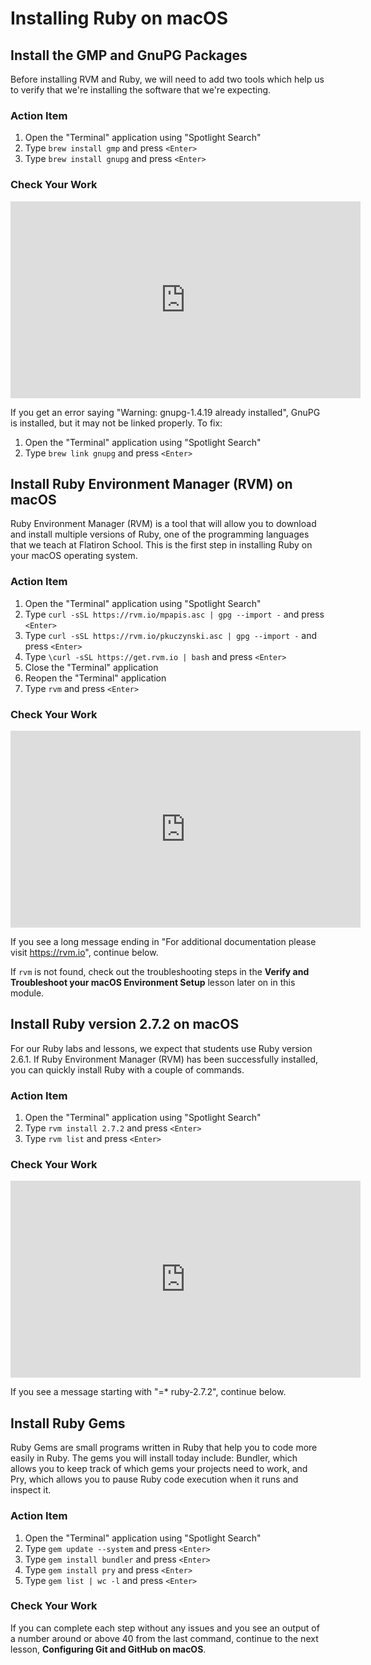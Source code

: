 # Installing Ruby on macOS

## Install the GMP and GnuPG Packages

Before installing RVM and Ruby, we will need to add two tools which help us to
verify that we're installing the software that we're expecting.

### Action Item

1. Open the "Terminal" application using "Spotlight Search"
2. Type `brew install gmp` and press `<Enter>`
3. Type `brew install gnupg` and press `<Enter>`

### Check Your Work

<iframe width="560" height="315" src="https://www.youtube.com/embed/YO14TLJvun0" frameborder="0" allow="accelerometer; autoplay; clipboard-write; encrypted-media; gyroscope; picture-in-picture" allowfullscreen></iframe>

If you get an error saying "Warning: gnupg-1.4.19 already installed", GnuPG is
installed, but it may not be linked properly. To fix:

1. Open the "Terminal" application using "Spotlight Search"
2. Type `brew link gnupg` and press `<Enter>`

## Install Ruby Environment Manager (RVM) on macOS

Ruby Environment Manager (RVM) is a tool that will allow you to download and
install multiple versions of Ruby, one of the programming languages that we
teach at Flatiron School. This is the first step in installing Ruby on your
macOS operating system.

### Action Item

1. Open the "Terminal" application using "Spotlight Search"
2. Type `curl -sSL https://rvm.io/mpapis.asc | gpg --import -` and press `<Enter>`
3. Type `curl -sSL https://rvm.io/pkuczynski.asc | gpg --import -` and press `<Enter>`
4. Type `\curl -sSL https://get.rvm.io | bash` and press `<Enter>`
5. Close the "Terminal" application
6. Reopen the "Terminal" application
7. Type `rvm` and press `<Enter>`

### Check Your Work

<iframe width="560" height="315" src="https://www.youtube.com/embed/9_bo5wVw-XQ" frameborder="0" allow="accelerometer; autoplay; clipboard-write; encrypted-media; gyroscope; picture-in-picture" allowfullscreen></iframe>

If you see a long message ending in "For additional documentation please visit
https://rvm.io", continue below.

If `rvm` is not found, check out the troubleshooting steps in the
**Verify and Troubleshoot your macOS Environment Setup** lesson later on in this
module.

## Install Ruby version 2.7.2 on macOS

For our Ruby labs and lessons, we expect that students use Ruby version 2.6.1.
If Ruby Environment Manager (RVM) has been successfully installed, you can
quickly install Ruby with a couple of commands.

### Action Item

1. Open the "Terminal" application using "Spotlight Search"
2. Type `rvm install 2.7.2` and press `<Enter>`
3. Type `rvm list` and press `<Enter>`

### Check Your Work

<iframe width="560" height="315" src="https://www.youtube.com/embed/TguTS-q83EE" frameborder="0" allow="accelerometer; autoplay; clipboard-write; encrypted-media; gyroscope; picture-in-picture" allowfullscreen></iframe>

If you see a message starting with "=\* ruby-2.7.2", continue below.

## Install Ruby Gems

Ruby Gems are small programs written in Ruby that help you to code more easily
in Ruby. The gems you will install today include: Bundler, which allows you to
keep track of which gems your projects need to work, and Pry, which allows you to
pause Ruby code execution when it runs and inspect it.

### Action Item

1. Open the "Terminal" application using "Spotlight Search"
2. Type `gem update --system` and press `<Enter>`
3. Type `gem install bundler` and press `<Enter>`
4. Type `gem install pry` and press `<Enter>`
5. Type `gem list | wc -l` and press `<Enter>`

### Check Your Work

If you can complete each step without any issues and you see an output
of a number around or above 40 from the last command, continue to the next lesson,
**Configuring Git and GitHub on macOS**.
